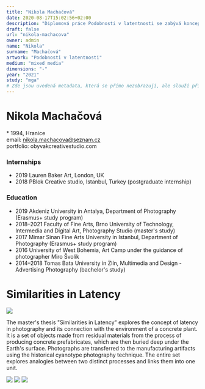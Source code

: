 ```yaml
---
title: "Nikola Machačová"
date: 2020-08-17T15:02:56+02:00
description: "Diplomová práce Podobnosti v latentnosti se zabývá konceptem latentnosti ve fotografii a jejím spojením s prostředím betonárny."
draft: false
url: "nikola-machacova"
owner: admin
name: "Nikola"
surname: "Machačová"
artwork: "Podobnosti v latentnosti"
medium: "mixed media"
dimensions: "-"
year: "2021"
study: "mga"
# Zde jsou uvedená metadata, která se přímo nezobrazují, ale slouží při generování webu - tagů pro Facebook a Twitter, atd.
---
```

# Nikola Machačová
\* 1994, Hranice  
email: nikola.machacova@seznam.cz  
portfolio: obyvakcreativestudio.com

### Internships
* 2019 Lauren Baker Art, London, UK
* 2018 PBlok Creative studio, Istanbul, Turkey (postgraduate internship)

### Education
* 2019 Akdeniz University in Antalya, Department of Photography (Erasmus+ study program)
* 2018–2021 Faculty of Fine Arts, Brno University of Technology, Intermedia and Digital Art, Photography Studio (master's study)
* 2017 Mimar Sinan Fine Arts University in Istanbul, Department of Photography (Erasmus+ study program)
* 2016 University of West Bohemia, Art Camp under the guidance of photographer Miro Švolík
* 2014–2018 Tomas Bata University in Zlín, Multimedia and Design - Advertising Photography (bachelor's study)

<!-- SECTION BREAK -->
# Similarities in Latency

![](/2021/machacova/1.jpg)

The master's thesis "Similarities in Latency" explores the concept of latency in photography and its connection with the environment of a concrete plant. It is a set of objects made from residual materials from the process of producing concrete prefabricates, which are then buried deep under the Earth's surface. Photographs are transferred to the manufacturing artifacts using the historical cyanotype photography technique. The entire set explores analogies between two distinct processes and links them into one unit.

![](/2021/machacova/2.jpg)
![](/2021/machacova/3.jpg)
![](/2021/machacova/4.jpg)

